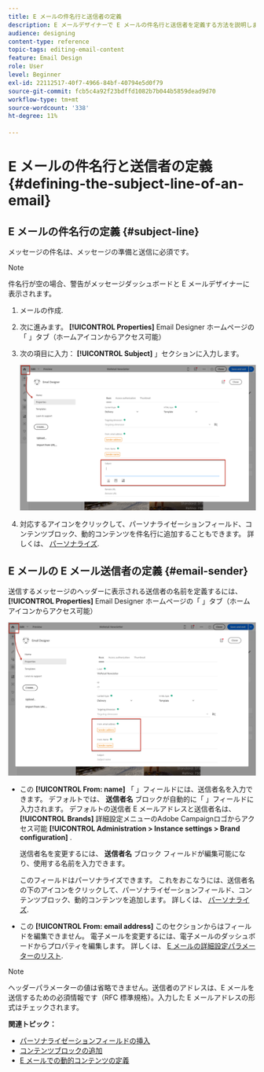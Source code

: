 ```yaml
---
title: E メールの件名行と送信者の定義
description: E メールデザイナーで E メールの件名行と送信者を定義する方法を説明します。
audience: designing
content-type: reference
topic-tags: editing-email-content
feature: Email Design
role: User
level: Beginner
exl-id: 22112517-40f7-4966-84bf-40794e5d0f79
source-git-commit: fcb5c4a92f23bdffd1082b7b044b5859dead9d70
workflow-type: tm+mt
source-wordcount: '338'
ht-degree: 11%

---
```


# E メールの件名行と送信者の定義{#defining-the-subject-line-of-an-email}

## E メールの件名行の定義 {#subject-line}

メッセージの件名は、メッセージの準備と送信に必須です。

>[!NOTE]
>
>件名行が空の場合、警告がメッセージダッシュボードと E メールデザイナーに表示されます。

1. メールの作成.
1. 次に進みます。 **[!UICONTROL Properties]** Email Designer ホームページの「 」タブ（ホームアイコンからアクセス可能）
1. 次の項目に入力： **[!UICONTROL Subject]** 」セクションに入力します。

   ![](assets/email_designer_subject.png)

1. 対応するアイコンをクリックして、パーソナライゼーションフィールド、コンテンツブロック、動的コンテンツを件名行に追加することもできます。 詳しくは、 [パーソナライズ](../../designing/using/personalization.md).

## E メールの E メール送信者の定義 {#email-sender}

送信するメッセージのヘッダーに表示される送信者の名前を定義するには、 **[!UICONTROL Properties]** Email Designer ホームページの「 」タブ（ホームアイコンからアクセス可能）

![](assets/delivery_content_edition16.png)

* この **[!UICONTROL From: name]** 「 」フィールドには、送信者名を入力できます。 デフォルトでは、 **送信者名** ブロックが自動的に「 」フィールドに入力されます。 デフォルトの送信者 E メールアドレスと送信者名は、 **[!UICONTROL Brands]** 詳細設定メニューのAdobe Campaignロゴからアクセス可能 **[!UICONTROL Administration > Instance settings > Brand configuration]** .

   送信者名を変更するには、 **送信者名** ブロック フィールドが編集可能になり、使用する名前を入力できます。

   このフィールドはパーソナライズできます。 これをおこなうには、送信者名の下のアイコンをクリックして、パーソナライゼーションフィールド、コンテンツブロック、動的コンテンツを追加します。 詳しくは、 [パーソナライズ](../../designing/using/personalization.md).

* この **[!UICONTROL From: email address]** このセクションからはフィールドを編集できません。 電子メールを変更するには、電子メールのダッシュボードからプロパティを編集します。 詳しくは、 [E メールの詳細設定パラメーターのリスト](../../administration/using/configuring-email-channel.md#advanced-parameters).

>[!NOTE]
>
>ヘッダーパラメーターの値は省略できません。送信者のアドレスは、E メールを送信するための必須情報です（RFC 標準規格）。入力した E メールアドレスの形式はチェックされます。

**関連トピック：**

* [パーソナライゼーションフィールドの挿入](../../designing/using/personalization.md#inserting-a-personalization-field)
* [コンテンツブロックの追加](../../designing/using/personalization.md#adding-a-content-block)
* [E メールでの動的コンテンツの定義](../../designing/using/personalization.md#defining-dynamic-content-in-an-email)
